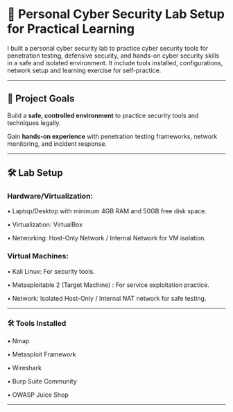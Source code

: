 # 📌 Personal Cyber Security Lab Setup for Practical Learning

I built a personal cyber security lab to practice cyber security tools for penetration testing, defensive security, and hands-on cyber security skills in a safe and isolated environment. It include tools installed, configurations, network setup and learning exercise for self-practice.

---

## 🎯 Project Goals

Build a **safe, controlled environment** to practice security tools and techniques legally.

Gain **hands-on experience** with penetration testing frameworks, network monitoring, and incident response.


---

## 🛠️ Lab Setup 

### Hardware/Virtualization:

• Laptop/Desktop with minimum 4GB RAM and 50GB free disk space.

• Virtualization: VirtualBox 

• Networking: Host-Only Network / Internal Network for VM isolation.

### Virtual Machines:

• Kali Linux: For security tools.

• Metasploitable 2 (Target Machine) : For service exploitation practice.


• Network: Isolated Host-Only / Internal NAT network for safe testing.

---

### 🛠️ Tools Installed

• Nmap

• Metasploit Framework

• Wireshark 

• Burp Suite Community

• OWASP Juice Shop

---




